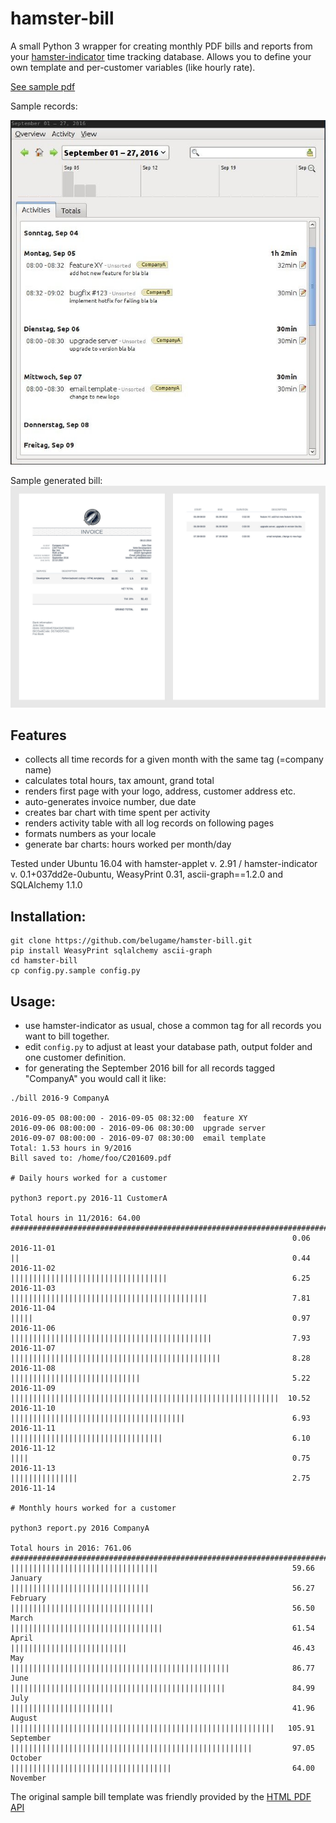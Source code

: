 # hamster-bill

A small Python 3 wrapper for creating monthly PDF bills and reports from your [hamster-indicator](https://projecthamster.wordpress.com/) time tracking database. Allows you to define your own template and per-customer variables (like hourly rate). 

[See sample pdf](/sample/C201609.pdf?raw=true "Sample bill")

Sample records:

![sample records](/sample/screenshot.jpg?raw=true)

Sample generated bill:
![sample pdf](/sample/bill.jpg?raw=true)


## Features

- collects all time records for a given month with the same tag (=company name)
- calculates total hours, tax amount, grand total
- renders first page with your logo, address, customer address etc.
- auto-generates invoice number, due date
- creates bar chart with time spent per activity
- renders activity table with all log records on following pages
- formats numbers as your locale
- generate bar charts: hours worked per month/day

Tested under Ubuntu 16.04 with hamster-applet v. 2.91 / hamster-indicator v. 0.1+037dd2e-0ubuntu, WeasyPrint 0.31, ascii-graph==1.2.0 and SQLAlchemy 1.1.0

## Installation:

    git clone https://github.com/belugame/hamster-bill.git
    pip install WeasyPrint sqlalchemy ascii-graph
    cd hamster-bill
    cp config.py.sample config.py


## Usage:

- use hamster-indicator as usual, chose a common tag for all records you want to bill together.
- edit `config.py` to adjust at least your database path, output folder and one customer definition.
- for generating the September 2016 bill for all records tagged "CompanyA" you would call it like:
```
./bill 2016-9 CompanyA

2016-09-05 08:00:00 - 2016-09-05 08:32:00  feature XY
2016-09-06 08:00:00 - 2016-09-06 08:30:00  upgrade server
2016-09-07 08:00:00 - 2016-09-07 08:30:00  email template
Total: 1.53 hours in 9/2016
Bill saved to: /home/foo/C201609.pdf

# Daily hours worked for a customer

python3 report.py 2016-11 CustomerA

Total hours in 11/2016: 64.00
###############################################################################
                                                               0.06  2016-11-01
||                                                             0.44  2016-11-02
|||||||||||||||||||||||||||||||||||                            6.25  2016-11-03
||||||||||||||||||||||||||||||||||||||||||||                   7.81  2016-11-04
|||||                                                          0.97  2016-11-06
|||||||||||||||||||||||||||||||||||||||||||||                  7.93  2016-11-07
|||||||||||||||||||||||||||||||||||||||||||||||                8.28  2016-11-08
|||||||||||||||||||||||||||||                                  5.22  2016-11-09
||||||||||||||||||||||||||||||||||||||||||||||||||||||||||||  10.52  2016-11-10
|||||||||||||||||||||||||||||||||||||||                        6.93  2016-11-11
||||||||||||||||||||||||||||||||||                             6.10  2016-11-12
||||                                                           0.75  2016-11-13
|||||||||||||||                                                2.75  2016-11-14

# Monthly hours worked for a customer

python3 report.py 2016 CompanyA

Total hours in 2016: 761.06
###############################################################################
|||||||||||||||||||||||||||||||||                              59.66  January  
|||||||||||||||||||||||||||||||                                56.27  February 
||||||||||||||||||||||||||||||||                               56.50  March    
||||||||||||||||||||||||||||||||||                             61.54  April    
||||||||||||||||||||||||||                                     46.43  May      
|||||||||||||||||||||||||||||||||||||||||||||||||              86.77  June     
||||||||||||||||||||||||||||||||||||||||||||||||               84.99  July     
|||||||||||||||||||||||                                        41.96  August   
|||||||||||||||||||||||||||||||||||||||||||||||||||||||||||   105.91  September
||||||||||||||||||||||||||||||||||||||||||||||||||||||         97.05  October  
||||||||||||||||||||||||||||||||||||                           64.00  November

```

The original sample bill template was friendly provided by the [HTML PDF API](https://htmlpdfapi.com/)

